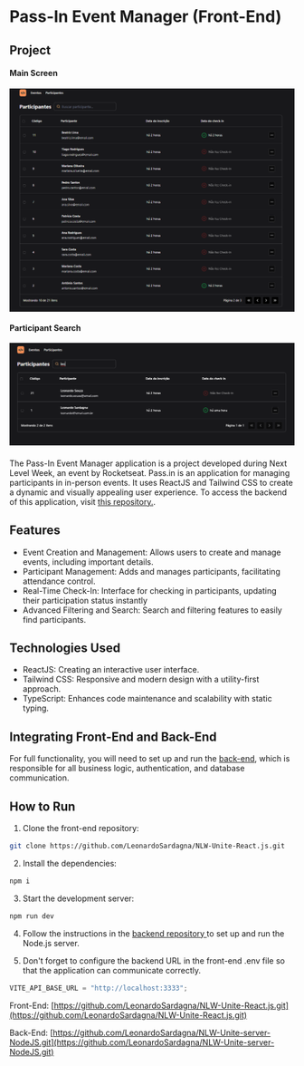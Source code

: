 # Pass-In Event Manager (Front-End)

###

## Project

#### Main Screen

<img align="center" src="public/assets/tela-principal.png" width="720px">

#### Participant Search

<img align="center" src="public/assets/tela-de-pesquisa.png" width="720px">

###

The Pass-In Event Manager application is a project developed during Next Level Week, an event by Rocketseat. Pass.in is an application for managing participants in in-person events. It uses ReactJS and Tailwind CSS to create a dynamic and visually appealing user experience. To access the backend of this application, visit [this repository.](https://github.com/LeonardoSardagna/NLW-Unite-server-NodeJS.git).

## Features

- Event Creation and Management: Allows users to create and manage events, including important details.
- Participant Management: Adds and manages participants, facilitating attendance control.
- Real-Time Check-In: Interface for checking in participants, updating their participation status instantly
- Advanced Filtering and Search: Search and filtering features to easily find participants.

## Technologies Used

- ReactJS: Creating an interactive user interface.
- Tailwind CSS: Responsive and modern design with a utility-first approach.
- TypeScript: Enhances code maintenance and scalability with static typing.

## Integrating Front-End and Back-End

For full functionality, you will need to set up and run the [back-end](https://github.com/LeonardoSardagna/NLW-Unite-server-NodeJS.git), which is responsible for all business logic, authentication, and database communication.

## How to Run

1. Clone the front-end repository:

```bash
git clone https://github.com/LeonardoSardagna/NLW-Unite-React.js.git
```
2. Install the dependencies:

```bash
npm i
```
3. Start the development server:

```bash
npm run dev
```
4. Follow the instructions in the [backend repository ](https://github.com/LeonardoSardagna/NLW-Unite-server-NodeJS.git) to set up and run the Node.js server.

5. Don't forget to configure the backend URL in the front-end .env file so that the application can communicate correctly.

```js
VITE_API_BASE_URL = "http://localhost:3333";
```

Front-End: [https://github.com/LeonardoSardagna/NLW-Unite-React.js.git](https://github.com/LeonardoSardagna/NLW-Unite-React.js.git)

Back-End: [https://github.com/LeonardoSardagna/NLW-Unite-server-NodeJS.git](https://github.com/LeonardoSardagna/NLW-Unite-server-NodeJS.git)
